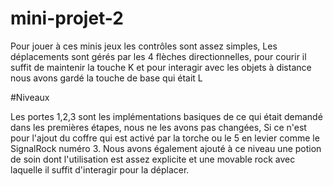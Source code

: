 # mini-projet-2

Pour jouer à ces minis jeux les contrôles sont assez simples, Les déplacements sont gérés par les 4 flèches directionnelles, pour courir il suffit de maintenir la touche K et pour interagir avec les objets à distance nous avons gardé la touche de base qui était L 

#Niveaux 

Les portes 1,2,3 sont les implémentations basiques de ce qui était demandé dans les premières étapes, nous ne les avons pas changées, Si ce n'est pour l'ajout du coffre qui est activé par la torche ou le 5 en levier comme le SignalRock numéro 3. Nous avons également ajouté à ce niveau une potion de soin dont l'utilisation est assez explicite et une movable rock avec laquelle il suffit d'interagir pour la déplacer.